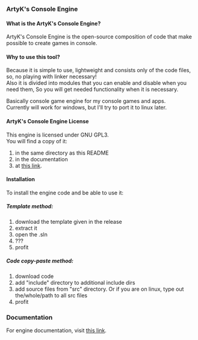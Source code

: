 ### ArtyK's Console Engine

#### What is the ArtyK's Console Engine?
ArtyK's Console Engine is the open-source composition of code that make possible to create games in console.

#### Why to use this tool?
Because it is simple to use, lightweight and consists only of the code files, so, no playing with linker necessary!  
Also it is divided into modules that you can enable and disable when you need them, So you will get needed functionality when it is necessary.  

Basically console game engine for my console games and apps.  
Currently will work for windows, but I'll try to port it to linux later. 

#### ArtyK's Console Engine License
This engine is licensed under GNU GPL3.  
You will find a copy of it:
1. in the same directory as this README
2. in the documentation
3. at <a href="https://www.gnu.org/licenses/gpl-3.0.md" target="_blank">this link</a>.

#### Installation
To install the engine code and be able to use it:

##### Template method:

1. download the template given in the release  
2. extract it  
3. open the .sln  
4. ???  
5. profit  

##### Code copy-paste method:
1. download code  
2. add "include" directory to additional include dirs  
3. add source files from "src" directory. Or if you are on linux, type out the/whole/path to all src files  
4. profit  

### Documentation
For engine documentation, visit <a href="https://consoleengine.artyk.repl.co/doc/html_doc/" target="_blank">this link</a>.  
